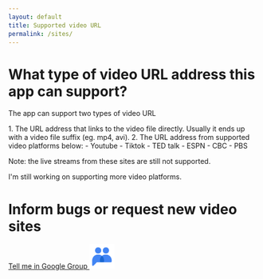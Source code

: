 ```yaml
---
layout: default
title: Supported video URL
permalink: /sites/
---
```


# What type of video URL address this app can support?
<p name="video_url" id="video_url">The app can support two types of video URL</p>
1. The URL address that links to the video file directly. Usually it ends up with a video file suffix (eg. mp4, avi).
2. The URL address from supported video platforms below:
  - Youtube
  - Tiktok
  - TED talk
  - ESPN
  - CBC
  - PBS

<p>Note: the live streams from these sites are still not supported.</p>
<p>I'm still working on supporting more video platforms.</p>


# Inform bugs or request new video sites

<a href ="https://groups.google.com/g/tesla-display" target="_blank">Tell me in Google Group <img src="group.png" height=50px></a>